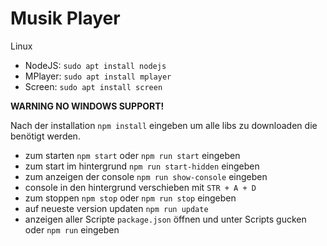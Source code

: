 # Musik Player

Linux
- NodeJS: `sudo apt install nodejs`
- MPlayer: `sudo apt install mplayer`
- Screen: `sudo apt install screen`

**WARNING NO WINDOWS SUPPORT!**

Nach der installation `npm install` eingeben um alle libs zu downloaden die benötigt werden.

- zum starten `npm start` oder `npm run start` eingeben
- zum start im hintergrund `npm run start-hidden` eingeben
- zum anzeigen der console `npm run show-console` eingeben
- console in den hintergrund verschieben mit `STR + A + D`
- zum stoppen `npm stop` oder `npm run stop` eingeben
- auf neueste version updaten `npm run update`
- anzeigen aller Scripte `package.json` öffnen und unter Scripts gucken oder `npm run` eingeben
